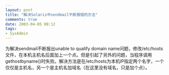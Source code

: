 ```yaml
---
layout: post
title: "解决Solaris中sendmail不断报错的方法"
comments: true
date: 2003-04-05 00:12
tags:
- SysAdmin
---
```

为解决sendmail不断报出unable to qualify domain name问题，修改/etc/hosts文件，在本机主机名后面加上一个点。但是引起了另外的问题，当程序调用gethostbyname()时失败。解决方法是在/etc/hosts为本机IP指定两个名字，一个仅仅是主机名，另一个是主机名加域名（在这里没有域名，只是加个点）。
